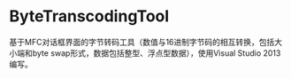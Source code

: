 # ByteTranscodingTool
基于MFC对话框界面的字节转码工具（数值与16进制字节码的相互转换，包括大小端和byte swap形式，数据包括整型、浮点型数据），使用Visual Studio 2013编写。

